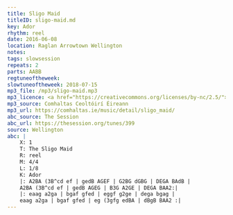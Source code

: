 ```yaml
---
title: Sligo Maid
titleID: sligo-maid.md
key: Ador
rhythm: reel
date: 2016-06-08
location: Raglan Arrowtown Wellington
notes:
tags: slowsession
repeats: 2 
parts: AABB 
regtuneoftheweek:
slowtuneoftheweek: 2018-07-15
mp3_file: /mp3/sligo-maid.mp3
mp3_licence: <a href="https://creativecommons.org/licenses/by-nc/2.5/">CC-BY-NC-2.5</a>
mp3_source: Comhaltas Ceoltóirí Éireann
mp3_url: https://comhaltas.ie/music/detail/sligo_maid/
abc_source: The Session
abc_url: https://thesession.org/tunes/399
source: Wellington
abc: |
    X: 1
    T: The Sligo Maid
    R: reel
    M: 4/4
    L: 1/8
    K: Ador
    |: A2BA (3B^cd ef | gedB AGEF | G2BG dGBG | DEGA BAdB |
    A2BA (3B^cd ef | gedB AGEG | B3G A2GE | DEGA BAA2:|
    |: eaag a2ga | bgaf gfed | eggf g2ge | dega bgag |
    eaag a2ga | bgaf gfed | eg (3gfg edBA | dBgB BAA2 :|
---
```

